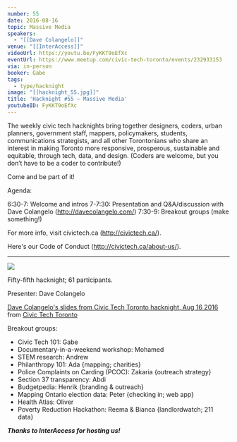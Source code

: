 ```yaml
---
number: 55
date: 2016-08-16
topic: Massive Media
speakers:
  - "[[Dave Colangelo]]"
venue: "[[InterAccess]]"
videoUrl: https://youtu.be/FyKKT9oEfXc
eventUrl: https://www.meetup.com/civic-tech-toronto/events/232933153
via: in-person
booker: Gabe
tags:
  - type/hacknight
image: "[[hacknight_55.jpg]]"
title: 'Hacknight #55 – Massive Media'
youtubeID: FyKKT9oEfXc
---
```


The weekly civic tech hacknights bring together designers, coders, urban planners, government staff, mappers, policymakers, students, communications strategists, and all other Torontonians who share an interest in making Toronto more responsive, prosperous, sustainable and equitable, through tech, data, and design. (Coders are welcome, but you don’t have to be a coder to contribute!)

Come and be part of it!

Agenda:

6:30-7: Welcome and intros
7-7:30: Presentation and Q&A/discussion with Dave Colangelo (http://davecolangelo.com/)
7:30-9: Breakout groups (make something!)

For more info, visit civictech.ca (http://civictech.ca/).

Here's our Code of Conduct (http://civictech.ca/about-us/).

---



![](https://mlydg0vejq30.i.optimole.com/w:930/h:523/q:mauto/f:best/https://civictech.ca/wp-content/uploads/2016/08/20160816_190342.jpg)

Fifty-fifth hacknight; 61 participants.

Presenter: Dave Colangelo

[Dave Colangelo's slides from Civic Tech Toronto hacknight, Aug 16 2016](https://www.slideshare.net/civictechTO/dave-colangelos-slides-from-civic-tech-toronto-hacknight-aug-16-2016) from [Civic Tech Toronto](https://www.slideshare.net/civictechTO)

Breakout groups:
-   Civic Tech 101: Gabe
-   Documentary-in-a-weekend workshop: Mohamed
-   STEM research: Andrew
-   Philanthropy 101: Ada {mapping; charities}
-   Police Complaints on Carding (PCOC): Zakaria {outreach strategy}
-   Section 37 transparency: Abdi
-   Budgetpedia: Henrik {branding & outreach}
-   Mapping Ontario election data: Peter {checking in; web app}
-   Health Atlas: Oliver
-   Poverty Reduction Hackathon: Reema & Bianca {landlordwatch; 211 data}

***Thanks to InterAccess for hosting us!***
